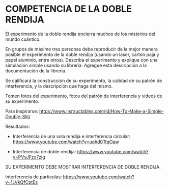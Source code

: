 # COMPETENCIA DE LA DOBLE RENDIJA
El experimento de la doble rendija encierra muchos de los misterios del mundo cuántico.

En grupos de máximo tres personas debe reproducir de la mejor manera posible el experimento de la doble rendija (usando un laser, cartón paja y papel aluminio, entre otros). Describa el experimento y explique con una simulación simple usando su librería. Agregue esta descripción a la documentación de la librería.

Se calificará la construcción de su experimento, la calidad de su patrón de interferencia, y la descripción que haga del mismo.

Tomen fotos del experimento, fotos del patrón de interferencia y videos de su experimento.

Para inspirarse: https://www.instructables.com/id/How-To-Make-a-Simple-Double-Slit/

Resultados:

- Interferencia de una sola rendija e interferencia circular: https://www.youtube.com/watch?v=uohd0TtqOaw

- Interferencia de doble rendija: https://www.youtube.com/watch?v=PVyJFzx7zig

SU EXPERIMENTO DEBE MOSTRAR INTERFERENCIA DE DOBLE RENDIJA.

Interferencia de partículas: https://www.youtube.com/watch?v=1LVkQfCptEs
